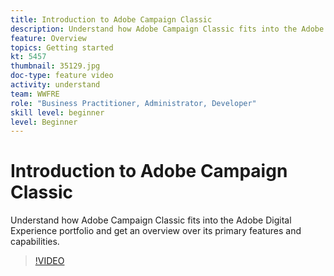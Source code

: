 ```yaml
---
title: Introduction to Adobe Campaign Classic
description: Understand how Adobe Campaign Classic fits into the Adobe Digital Experience portfolio and get an overview over its primary features and capabilities.
feature: Overview
topics: Getting started
kt: 5457
thumbnail: 35129.jpg
doc-type: feature video
activity: understand
team: WWFRE
role: "Business Practitioner, Administrator, Developer"
skill level: beginner
level: Beginner
---
```


# Introduction to Adobe Campaign Classic

Understand how Adobe Campaign Classic fits into the Adobe Digital Experience portfolio and get an overview over its primary features and capabilities.

>[!VIDEO](https://video.tv.adobe.com/v/35129?quality=12)
